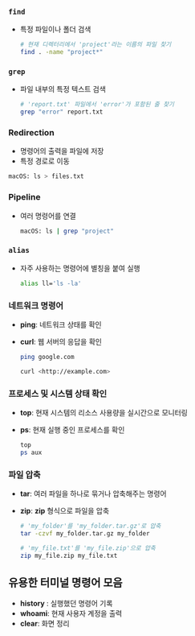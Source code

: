 ### `find`
- 특정 파일이나 폴더 검색
    
    ```bash
    # 현재 디렉터리에서 'project'라는 이름의 파일 찾기
    find . -name "project*"
    
    ```

### `grep`

- 파일 내부의 특정 텍스트 검색
    
    ```bash
    # 'report.txt' 파일에서 'error'가 포함된 줄 찾기
    grep "error" report.txt
    
    ```

### Redirection

- 명령어의 출력을 파일에 저장
- 특정 경로로 이동

```bash
macOS: ls > files.txt
```

### Pipeline

- 여러 명령어를 연결
    
    ```bash
    macOS: ls | grep "project"
    ```

### `alias`
- 자주 사용하는 명령어에 별칭을 붙여 실행
    
    ```bash
    alias ll='ls -la'
    ```

### 네트워크 명령어
- **ping**: 네트워크 상태를 확인
- **curl**: 웹 서버의 응답을 확인

    ```bash
    ping google.com

    curl <http://example.com>    
    ```

### 프로세스 및 시스템 상태 확인

- **top**: 현재 시스템의 리소스 사용량을 실시간으로 모니터링
- **ps**: 현재 실행 중인 프로세스를 확인

    ```bash
    top
    ps aux  
    ```

### 파일 압축
- **tar**: 여러 파일을 하나로 묶거나 압축해주는 명령어
- **zip**: **zip** 형식으로 파일을 압축

    ```bash
    # 'my_folder'를 'my_folder.tar.gz'로 압축
    tar -czvf my_folder.tar.gz my_folder

    # 'my_file.txt'를 'my_file.zip'으로 압축
    zip my_file.zip my_file.txt  
    ```
  
## 유용한 터미널 명령어 모음

- **history** : 실행했던 명령어 기록
- **whoami**: 현재 사용자 계정을 출력
- **clear**: 화면 정리